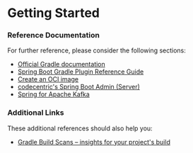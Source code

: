 # Getting Started

### Reference Documentation
For further reference, please consider the following sections:

* [Official Gradle documentation](https://docs.gradle.org)
* [Spring Boot Gradle Plugin Reference Guide](https://docs.spring.io/spring-boot/3.4.1/gradle-plugin)
* [Create an OCI image](https://docs.spring.io/spring-boot/3.4.1/gradle-plugin/packaging-oci-image.html)
* [codecentric's Spring Boot Admin (Server)](https://codecentric.github.io/spring-boot-admin/current/#getting-started)
* [Spring for Apache Kafka](https://docs.spring.io/spring-boot/3.4.1/reference/messaging/kafka.html)

### Additional Links
These additional references should also help you:

* [Gradle Build Scans – insights for your project's build](https://scans.gradle.com#gradle)

